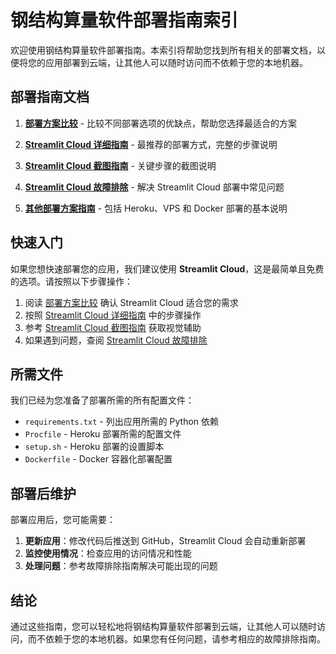 # 钢结构算量软件部署指南索引

欢迎使用钢结构算量软件部署指南。本索引将帮助您找到所有相关的部署文档，以便将您的应用部署到云端，让其他人可以随时访问而不依赖于您的本地机器。

## 部署指南文档

1. [**部署方案比较**](deployment_comparison.md) - 比较不同部署选项的优缺点，帮助您选择最适合的方案

2. [**Streamlit Cloud 详细指南**](streamlit_cloud_guide.md) - 最推荐的部署方式，完整的步骤说明

3. [**Streamlit Cloud 截图指南**](streamlit_cloud_screenshots.md) - 关键步骤的截图说明

4. [**Streamlit Cloud 故障排除**](streamlit_cloud_troubleshooting.md) - 解决 Streamlit Cloud 部署中常见问题

5. [**其他部署方案指南**](deployment_guide.md) - 包括 Heroku、VPS 和 Docker 部署的基本说明

## 快速入门

如果您想快速部署您的应用，我们建议使用 **Streamlit Cloud**，这是最简单且免费的选项。请按照以下步骤操作：

1. 阅读 [部署方案比较](deployment_comparison.md) 确认 Streamlit Cloud 适合您的需求
2. 按照 [Streamlit Cloud 详细指南](streamlit_cloud_guide.md) 中的步骤操作
3. 参考 [Streamlit Cloud 截图指南](streamlit_cloud_screenshots.md) 获取视觉辅助
4. 如果遇到问题，查阅 [Streamlit Cloud 故障排除](streamlit_cloud_troubleshooting.md)

## 所需文件

我们已经为您准备了部署所需的所有配置文件：

- `requirements.txt` - 列出应用所需的 Python 依赖
- `Procfile` - Heroku 部署所需的配置文件
- `setup.sh` - Heroku 部署的设置脚本
- `Dockerfile` - Docker 容器化部署配置

## 部署后维护

部署应用后，您可能需要：

1. **更新应用**：修改代码后推送到 GitHub，Streamlit Cloud 会自动重新部署
2. **监控使用情况**：检查应用的访问情况和性能
3. **处理问题**：参考故障排除指南解决可能出现的问题

## 结论

通过这些指南，您可以轻松地将钢结构算量软件部署到云端，让其他人可以随时访问，而不依赖于您的本地机器。如果您有任何问题，请参考相应的故障排除指南。
